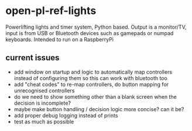 # open-pl-ref-lights
Powerlifting lights and timer system, Python based.  Output is a monitor/TV, input is from USB or Bluetooth devices such as gamepads or numpad keyboards.  Intended to run on a RaspberryPi

## current issues
* add window on startup and logic to automatically map controllers instead of configuring them so this can work with bluetooth too
* add "cheat codes" to re-map controllers, do button mapping for unrecognised controllers
* do we need to show something other than a blank screen when the decision is incomplete?
* maybe make button handling / decision logic more concise?  can it be?
* add proper debug logging instead of prints
* test as much as possible
